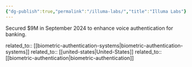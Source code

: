 ```yaml
---
{"dg-publish":true,"permalink":"/illuma-labs/","title":"Illuma Labs"}
---
```



Secured $9M in September 2024 to enhance voice authentication for banking.

related_to:: [[biometric-authentication-systems\|biometric-authentication-systems]]
related_to:: [[united-states\|United-States]]
related_to:: [[biometric-authentication\|biometric-authentication]]
